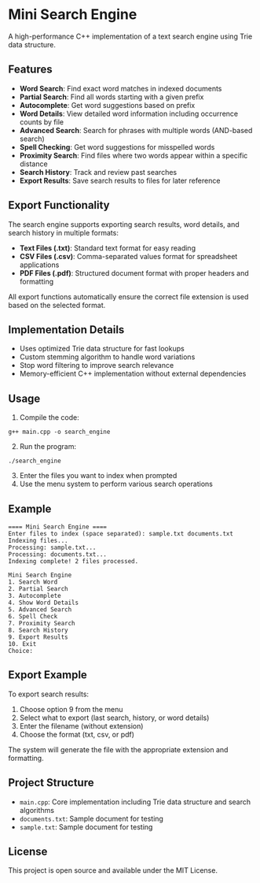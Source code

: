 # Mini Search Engine

A high-performance C++ implementation of a text search engine using Trie data structure.

## Features

- **Word Search**: Find exact word matches in indexed documents
- **Partial Search**: Find all words starting with a given prefix
- **Autocomplete**: Get word suggestions based on prefix
- **Word Details**: View detailed word information including occurrence counts by file
- **Advanced Search**: Search for phrases with multiple words (AND-based search)
- **Spell Checking**: Get word suggestions for misspelled words
- **Proximity Search**: Find files where two words appear within a specific distance
- **Search History**: Track and review past searches
- **Export Results**: Save search results to files for later reference

## Export Functionality

The search engine supports exporting search results, word details, and search history in multiple formats:

- **Text Files (.txt)**: Standard text format for easy reading
- **CSV Files (.csv)**: Comma-separated values format for spreadsheet applications
- **PDF Files (.pdf)**: Structured document format with proper headers and formatting

All export functions automatically ensure the correct file extension is used based on the selected format.

## Implementation Details

- Uses optimized Trie data structure for fast lookups
- Custom stemming algorithm to handle word variations
- Stop word filtering to improve search relevance
- Memory-efficient C++ implementation without external dependencies

## Usage

1. Compile the code:
```
g++ main.cpp -o search_engine
```

2. Run the program:
```
./search_engine
```

3. Enter the files you want to index when prompted
4. Use the menu system to perform various search operations

## Example

```
==== Mini Search Engine ====
Enter files to index (space separated): sample.txt documents.txt
Indexing files...
Processing: sample.txt...
Processing: documents.txt...
Indexing complete! 2 files processed.

Mini Search Engine
1. Search Word
2. Partial Search
3. Autocomplete
4. Show Word Details
5. Advanced Search
6. Spell Check
7. Proximity Search
8. Search History
9. Export Results
10. Exit
Choice:
```

## Export Example

To export search results:
1. Choose option 9 from the menu
2. Select what to export (last search, history, or word details)
3. Enter the filename (without extension)
4. Choose the format (txt, csv, or pdf)

The system will generate the file with the appropriate extension and formatting.

## Project Structure

- `main.cpp`: Core implementation including Trie data structure and search algorithms
- `documents.txt`: Sample document for testing
- `sample.txt`: Sample document for testing

## License

This project is open source and available under the MIT License.
